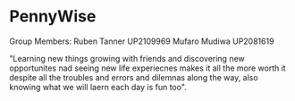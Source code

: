 # PennyWise

Group Members:
Ruben Tanner UP2109969
Mufaro Mudiwa UP2081619
<!-- ENTER YOUR NAMES AND STUDENT NUMBERS BELOW :) -->


"Learning new things growing with friends and discovering new opportunites nad seeing new life experiecnes makes it all the more worth it despite all the troubles and errors and dilemnas along the way, also knowing what we will laern each day is fun too".